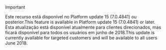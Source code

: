 > [!IMPORTANT]
> <span data-ttu-id="0a5b4-101">Este recurso está disponível no Platform update 15 (7.0.4841) ou posterior.</span><span class="sxs-lookup"><span data-stu-id="0a5b4-101">This feature is available in Platform update 15 (7.0.4841) or later.</span></span> <span data-ttu-id="0a5b4-102">Esta atualização está disponível atualmente para clientes direcionados, mas ficará disponível para todos os usuários em junho de 2018.</span><span class="sxs-lookup"><span data-stu-id="0a5b4-102">This update is currently available for targeted customers and will be available to all users June 2018.</span></span>
